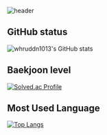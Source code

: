 <!--
**SINHS04/SINHS04** is a ✨ _special_ ✨ repository because its `README.md` (this file) appears on your GitHub profile.

Here are some ideas to get you started:

- 🔭 I’m currently working on ...
- 🌱 I’m currently learning ...
- 👯 I’m looking to collaborate on ...
- 🤔 I’m looking for help with ...
- 💬 Ask me about ...
- 📫 How to reach me: ...
- 😄 Pronouns: ...
- ⚡ Fun fact: ...
-->

![header](https://KyeongWoo-Cho.vercel.app/api?type=slice&color=auto&height=300&section=header&text=capsule%20render&fontSize=90)

## GitHub status
![whruddn1013's GitHub stats](https://github-readme-stats.vercel.app/api?username=SINHS04&show_icons=true&theme=radical)

## Baekjoon level
[![Solved.ac Profile](http://mazassumnida.wtf/api/v2/generate_badge?boj=whruddn1013)](https://solved.ac/whruddn1013/)

## Most Used Language
[![Top Langs](https://github-readme-stats.vercel.app/api/top-langs/?username=anuraghazra&layout=donut-vertical)](https://github.com/anuraghazra/github-readme-stats)
